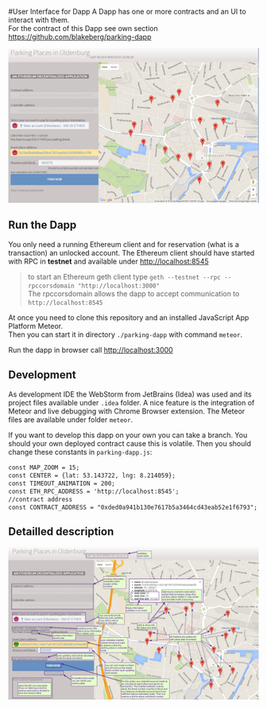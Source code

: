 #User Interface for Dapp
A Dapp has one or more contracts and an UI to interact with them. 
<br>For the contract of this Dapp see own section <https://github.com/blakeberg/parking-dapp>

![](https://raw.githubusercontent.com/blakeberg/parking-dapp/master/parking-dapp/ressources/pp-overview.png)

## Run the Dapp
You only need a running Ethereum client and for reservation (what is a transaction) an unlocked account.
The Ethereum client should have started with RPC in **testnet** and available under <http://localhost:8545>

> to start an Ethereum geth client type `geth --testnet --rpc --rpccorsdomain "http://localhost:3000"`
> <br>The rpccorsdomain allows the dapp to accept communication to `http://localhost:8545`

At once you need to clone this repository and an installed JavaScript App Platform Meteor.
<br>Then you can start it in directory `./parking-dapp` with command `meteor`.

Run the dapp in browser call <http://localhost:3000>

## Development
As development IDE the WebStorm from JetBrains (Idea) was used and its project files available under `.idea` folder.
A nice feature is the integration of Meteor and live debugging with Chrome Browser extension.
The Meteor files are available under folder `meteor`.

If you want to develop this dapp on your own you can take a branch.
You should your own deployed contract cause this is volatile. Then you should change these constants in `parking-dapp.js`:

    const MAP_ZOOM = 15;
    const CENTER = {lat: 53.143722, lng: 8.214059};
    const TIMEOUT_ANIMATION = 200;
    const ETH_RPC_ADDRESS = 'http://localhost:8545';
    //contract address
    const CONTRACT_ADDRESS = "0xded0a941b130e7617b5a3464cd43eab52e1f6793";

## Detailled description

![](https://raw.githubusercontent.com/blakeberg/parking-dapp/master/parking-dapp/ressources/pp-overview-description.png)


